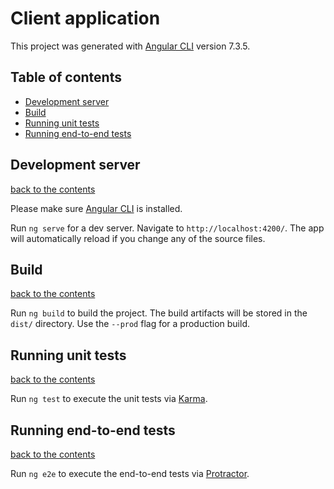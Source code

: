 # Client application

This project was generated with [Angular CLI](https://github.com/angular/angular-cli) version 7.3.5.

## Table of contents
 - [Development server](#development-server)
 - [Build](#build)
 - [Running unit tests](#running-unit-tests)
 - [Running end-to-end tests](#running-end-to-end-tests)

## Development server
[back to the contents](#table-of-contents)

Please make sure [Angular CLI](https://cli.angular.io/) is installed.


Run `ng serve` for a dev server. Navigate to `http://localhost:4200/`. The app will automatically reload if you change any of the source files.

## Build
[back to the contents](#table-of-contents)

Run `ng build` to build the project. The build artifacts will be stored in the `dist/` directory. Use the `--prod` flag for a production build.

## Running unit tests
[back to the contents](#table-of-contents)

Run `ng test` to execute the unit tests via [Karma](https://karma-runner.github.io).

## Running end-to-end tests
[back to the contents](#table-of-contents)

Run `ng e2e` to execute the end-to-end tests via [Protractor](http://www.protractortest.org/).
